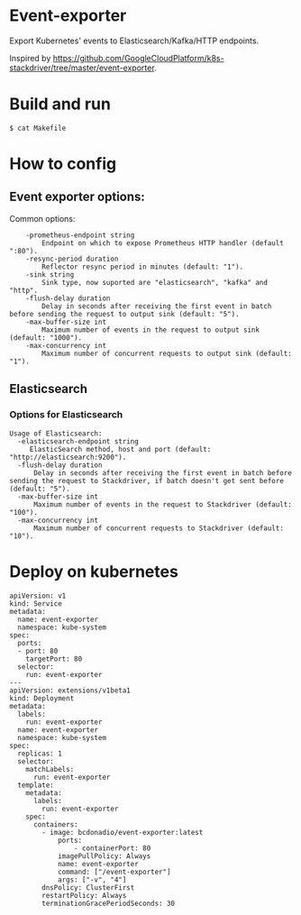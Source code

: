 # Event-exporter
Export Kubernetes' events to Elasticsearch/Kafka/HTTP endpoints.

Inspired by https://github.com/GoogleCloudPlatform/k8s-stackdriver/tree/master/event-exporter.

# Build and run
```
$ cat Makefile
```

# How to config
## Event exporter options:
Common options:

```
    -prometheus-endpoint string
        Endpoint on which to expose Prometheus HTTP handler (default ":80").
    -resync-period duration
        Reflector resync period in minutes (default: "1").
    -sink string
        Sink type, now suported are "elasticsearch", "kafka" and "http".
    -flush-delay duration
        Delay in seconds after receiving the first event in batch before sending the request to output sink (default: "5").
    -max-buffer-size int
        Maximum number of events in the request to output sink (default: "1000").
    -max-concurrency int
        Maximum number of concurrent requests to output sink (default: "1").
```

## Elasticsearch
### Options for Elasticsearch

   ```
   Usage of Elasticsearch:
     -elasticsearch-endpoint string
        ElasticSearch method, host and port (default: "http://elasticsearch:9200").
     -flush-delay duration
         Delay in seconds after receiving the first event in batch before sending the request to Stackdriver, if batch doesn't get sent before (default: "5").
     -max-buffer-size int
         Maximum number of events in the request to Stackdriver (default: "100").
     -max-concurrency int
         Maximum number of concurrent requests to Stackdriver (default: "10").
   ```

# Deploy on kubernetes

```
apiVersion: v1
kind: Service
metadata:
  name: event-exporter
  namespace: kube-system
spec:
  ports:
  - port: 80
    targetPort: 80
  selector:
    run: event-exporter
---
apiVersion: extensions/v1beta1
kind: Deployment
metadata:
  labels:
    run: event-exporter
  name: event-exporter
  namespace: kube-system
spec:
  replicas: 1
  selector:
    matchLabels:
      run: event-exporter
  template:
    metadata:
      labels:
        run: event-exporter
    spec:
      containers:
        - image: bcdonadio/event-exporter:latest
            ports:
                - containerPort: 80 
            imagePullPolicy: Always
            name: event-exporter
            command: ["/event-exporter"]
            args: ["-v", "4"]
        dnsPolicy: ClusterFirst
        restartPolicy: Always
        terminationGracePeriodSeconds: 30
```
